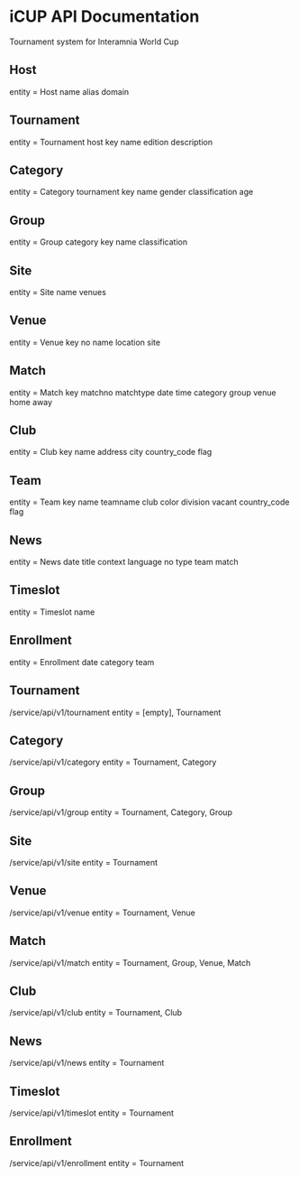 iCUP API Documentation 
======================

Tournament system for Interamnia World Cup

Host
----
entity = Host
name
alias
domain

Tournament
----------
entity = Tournament
host
key
name
edition
description

Category
--------
entity = Category
tournament
key
name
gender
classification
age

Group
-----
entity = Group
category
key
name
classification

Site
----
entity = Site
name
venues

Venue
-----
entity = Venue
key
no
name
location
site

Match
-----
entity = Match
key
matchno
matchtype
date
time
category
group
venue
home
away

Club
----
entity = Club
key
name
address
city
country_code
flag

Team
----
entity = Team
key
name
teamname
club
color
division
vacant
country_code
flag

News
----
entity = News
date
title
context
language
no
type
team
match

Timeslot
--------
entity = Timeslot
name

Enrollment
----------
entity = Enrollment
date
category
team



Tournament
----------
/service/api/v1/tournament
entity = [empty], Tournament

Category
--------
/service/api/v1/category
entity = Tournament, Category

Group
-----
/service/api/v1/group
entity = Tournament, Category, Group

Site
----
/service/api/v1/site
entity = Tournament

Venue
-----
/service/api/v1/venue
entity = Tournament, Venue

Match
-----
/service/api/v1/match
entity = Tournament, Group, Venue, Match

Club
----
/service/api/v1/club
entity = Tournament, Club

News
----
/service/api/v1/news
entity = Tournament

Timeslot
--------
/service/api/v1/timeslot
entity = Tournament

Enrollment
----------
/service/api/v1/enrollment
entity = Tournament
